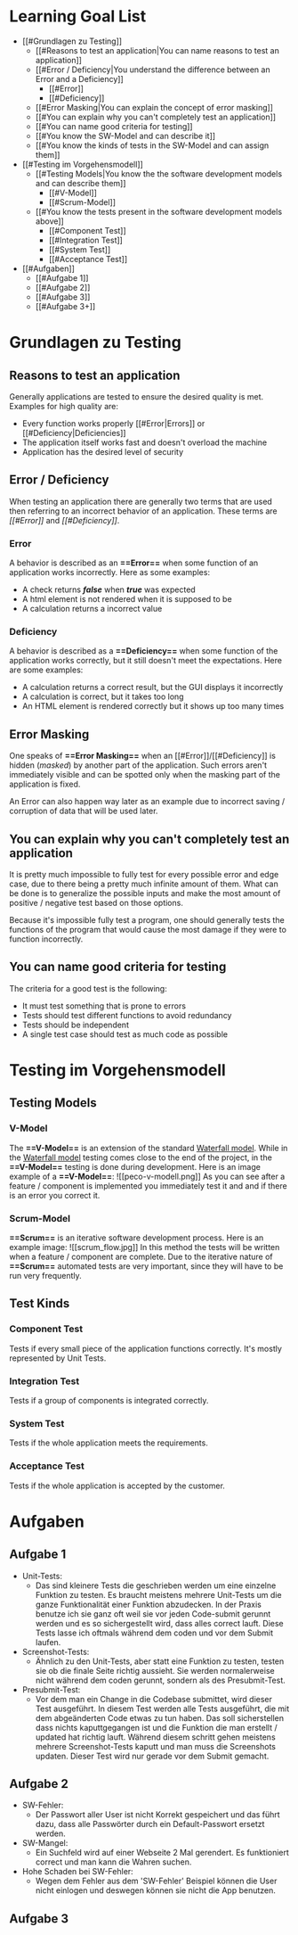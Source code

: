 # Learning Goal List
- [[#Grundlagen zu Testing]]
	- [[#Reasons to test an application|You can name reasons to test an application]]
	- [[#Error / Deficiency|You understand the difference between an Error and a Deficiency]]
		- [[#Error]]
		- [[#Deficiency]]
	- [[#Error Masking|You can explain the concept of error masking]]
	- [[#You can explain why you can't completely test an application]]
	- [[#You can name good criteria for testing]]
	- [[#You know the SW-Model and can describe it]]
	- [[#You know the kinds of tests in the SW-Model and can assign them]]
- [[#Testing im Vorgehensmodell]]
	- [[#Testing Models|You know the the software development models and can describe them]]
		- [[#V-Model]]
		- [[#Scrum-Model]]
	- [[#You know the tests present in the software development models above]]
		- [[#Component Test]]
		- [[#Integration Test]]
		- [[#System Test]]
		- [[#Acceptance Test]]
- [[#Aufgaben]]
	- [[#Aufgabe 1]]
	- [[#Aufgabe 2]]
	- [[#Aufgabe 3]]
	- [[#Aufgabe 3+]]


# Grundlagen zu Testing
## Reasons to test an application
Generally applications are tested to ensure the desired quality is met. Examples for high quality are:
- Every function works properly [[#Error|Errors]] or [[#Deficiency|Deficiencies]]
- The application itself works fast and doesn't overload the machine
- Application has the desired level of security

## Error / Deficiency
When testing an application there are generally two terms that are used then referring to an incorrect behavior of an application. These terms are _[[#Error]]_ and _[[#Deficiency]]_.
### Error
A behavior is described as an **==Error==** when some function of an application works incorrectly. Here as some examples:
- A check returns _**false**_ when _**true**_ was expected
- A html element is not rendered when it is supposed to be
- A calculation returns a incorrect value
### Deficiency
A behavior is described as a **==Deficiency==** when some function of the application works correctly, but it still doesn't meet the expectations. Here are some examples:
- A calculation returns a correct result, but the GUI displays it incorrectly
- A calculation is correct, but it takes too long
- An HTML element is rendered correctly but it shows up too many times

## Error Masking
One speaks of **==Error Masking==** when an [[#Error]]/[[#Deficiency]] is hidden (_masked_) by another part of the application. Such errors aren't immediately visible and can be spotted only when the masking part of the application is fixed. 

An Error can also happen way later as an example due to incorrect saving / corruption of data that will be used later.

## You can explain why you can't completely test an application
It is pretty much impossible to fully test for every possible error and edge case, due to there being a pretty much infinite amount of them. What can be done is to generalize the possible inputs and make the most amount of positive / negative test based on those options.

Because it's impossible fully test a program, one should generally tests the functions of the program that would cause the most damage if they were to function incorrectly.

## You can name good criteria for testing
The criteria for a good test is the following:
- It must test something that is prone to errors
- Tests should test different functions to avoid redundancy 
- Tests should be independent
- A single test case should test as much code as possible


# Testing im Vorgehensmodell
## Testing Models
### V-Model
The **==V-Model==** is an extension of the standard [Waterfall model](https://en.wikipedia.org/wiki/Waterfall_model). While in the [Waterfall model](https://en.wikipedia.org/wiki/Waterfall_model) testing comes close to the end of the project, in the **==V-Model==** testing is done during development. Here is an image example of a **==V-Model==**:
![[peco-v-modell.png]]
As you can see after a feature / component is implemented you immediately test it and and if there is an error you correct it.

### Scrum-Model
**==Scrum==** is an iterative software development process. Here is an example image:
![[scrum_flow.jpg]]
In this method the tests will be written when a feature / component are complete. Due to the iterative nature of **==Scrum==** automated tests are very important, since they will have to be run very frequently. 

## Test Kinds
### Component Test
Tests if every small piece of the application functions correctly. It's mostly represented by Unit Tests.
### Integration Test
Tests if a group of components is integrated correctly.
### System Test
Tests if the whole application meets the requirements.
### Acceptance Test
Tests if the whole application is accepted by the customer.


# Aufgaben
## Aufgabe 1
- Unit-Tests:
	- Das sind kleinere Tests die geschrieben werden um eine einzelne Funktion zu testen. Es braucht meistens mehrere Unit-Tests um die ganze Funktionalität einer Funktion abzudecken. In der Praxis benutze ich sie ganz oft weil sie vor jeden Code-submit gerunnt werden und es so sichergestellt wird, dass alles correct lauft. Diese Tests lasse ich oftmals während dem coden und vor dem Submit laufen.
- Screenshot-Tests:
	- Ähnlich zu den Unit-Tests, aber statt eine Funktion zu testen, testen sie ob die finale Seite richtig aussieht. Sie werden normalerweise nicht während dem coden gerunnt, sondern als des Presubmit-Test.
- Presubmit-Test:
	- Vor dem man ein Change in die Codebase submittet, wird dieser Test ausgeführt. In diesem Test werden alle Tests ausgeführt, die mit dem abgeänderten Code etwas zu tun haben. Das soll sicherstellen dass nichts kaputtgegangen ist und die Funktion die man erstellt / updated hat richtig lauft. Während diesem schritt gehen meistens mehrere Screenshot-Tests kaputt und man muss die Screenshots updaten. Dieser Test wird nur gerade vor dem Submit gemacht.

## Aufgabe 2
- SW-Fehler:
	- Der Passwort aller User ist nicht Korrekt gespeichert und das führt dazu, dass alle Passwörter durch ein Default-Passwort ersetzt werden.
- SW-Mangel:
	- Ein Suchfeld wird auf einer Webseite 2 Mal gerendert. Es funktioniert correct und man kann die Wahren suchen.
- Hohe Schaden bei SW-Fehler:
	- Wegen dem Fehler aus dem 'SW-Fehler' Beispiel können die User nicht einlogen und deswegen können sie nicht die App benutzen.

## Aufgabe 3

